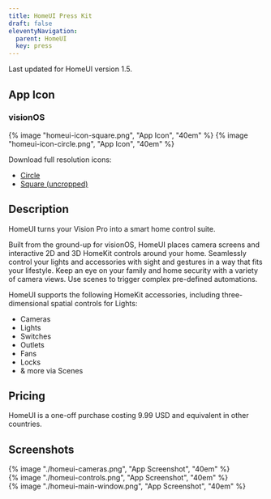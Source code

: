 ```yaml
---
title: HomeUI Press Kit
draft: false
eleventyNavigation:
  parent: HomeUI
  key: press
---
```

Last updated for HomeUI version 1.5.

## App Icon
### visionOS

<div class="img-container-50">
  {% image "homeui-icon-square.png", "App Icon", "40em" %}
  {% image "homeui-icon-circle.png", "App Icon", "40em" %}
</div>

Download full resolution icons:
- <a href="/img/homeui-icon-circle.png" download>Circle</a>
- <a href="/img/homeui-icon-square.png" download>Square (uncropped)</a>

## Description

HomeUI turns your Vision Pro into a smart home control suite.

Built from the ground-up for visionOS, HomeUI places camera screens and interactive 2D and 3D HomeKit controls around your home. Seamlessly control your lights and accessories with sight and gestures in a way that fits your lifestyle. Keep an eye on your family and home security with a variety of camera views. Use scenes to trigger complex pre-defined automations.

HomeUI supports the following HomeKit accessories, including three-dimensional spatial controls for Lights:

- Cameras
- Lights
- Switches
- Outlets
- Fans
- Locks
- & more via Scenes

## Pricing

HomeUI is a one-off purchase costing 9.99 USD and equivalent in other countries.

## Screenshots

<div class="img-container">
  {% image "./homeui-cameras.png", "App Screenshot", "40em" %}
</div>

<div class="img-container">
  {% image "./homeui-controls.png", "App Screenshot", "40em" %}
</div>

<div class="img-container">
  {% image "./homeui-main-window.png", "App Screenshot", "40em" %}
</div>